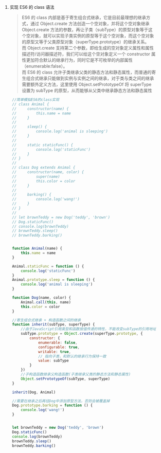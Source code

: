 1. 实现 ES6 的 class 语法
   > ES6 的 class 内部是基于寄生组合式继承，它是目前最理想的继承方式，通过 Object.create 方法创造一个空对象，并将这个空对象继承 Object.create 方法的参数，再让子类（subType）的原型对象等于这个空对象，就可以实现子类实例的原型等于这个空对象，而这个空对象的原型又等于父类原型对象（superType.prototype）的继承关系。  
    而 Object.create 支持第二个参数，即给生成的空对象定义属性和属性描述符/访问器描述符，我们可以给这个空对象定义一个 constructor 属性更加符合默认的继承行为，同时它是不可枚举的内部属性（enumerable:false）。  
    而 ES6 的 class 允许子类继承父类的静态方法和静态属性，而普通的寄生组合式继承只能做到实例与实例之间的继承，对于类与类之间的继承需要额外定义方法，这里使用 Object.setPrototypeOf 将 superType 设置为 subType 的原型，从而能够从父类中继承静态方法和静态属性
   ```javascript
    //简单模拟ES6的class实现
    // class Animal {
    //     constructor(name) {
    //         this.name = name
    //     }
    //
    //     sleep() {
    //         console.log('animal is sleeping')
    //     }
    //
    //     static staticFunc() {
    //         console.log('staticFunc')
    //     }
    // }
    //
    // class Dog extends Animal {
    //     constructor(name, color) {
    //         super(name)
    //         this.color = color
    //     }
    //
    //     barking() {
    //         console.log('wang!')
    //     }
    // }
    //
    // let brownTeddy = new Dog('teddy', 'brown')
    // Dog.staticFunc()
    // console.log(brownTeddy)
    // brownTeddy.sleep()
    // brownTeddy.barking()


    function Animal(name) {
        this.name = name
    }

    Animal.staticFunc = function () {
        console.log('staticFunc')
    }
    Animal.prototype.sleep = function () {
        console.log('animal is sleeping')
    }

    function Dog(name, color) {
        Animal.call(this, name)
        this.color = color
    }

    //寄生组合式继承 + 构造函数之间的继承
    function inherit(subType, superType) {
        //由于JavaScript引用类型和函数按值传递的特性，不能改变subType的引用地址
        subType.prototype = Object.create(superType.prototype, {
            constructor: {
                enumerable: false,
                configurable: true,
                writable: true,
                // 指向子类，和默认的继承行为保持一致
                value: subType
            }
        })
        //子构造函数继承父构造函数(子类继承父类的静态方法和静态属性)
        Object.setPrototypeOf(subType, superType)
    }

    inherit(Dog, Animal)

    //需要在继承之后再往Dog中添加原型方法，否则会被覆盖掉
    Dog.prototype.barking = function () {
        console.log('wang!')
    }


    let brownTeddy = new Dog('teddy', 'brown')
    Dog.staticFunc()
    console.log(brownTeddy)
    brownTeddy.sleep()
    brownTeddy.barking()
   ```